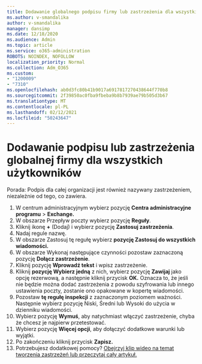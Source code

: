 ```yaml
---
title: Dodawanie globalnego podpisu firmy lub zastrzeżenia dla wszystkich użytkowników
ms.author: v-smandalika
author: v-smandalika
manager: dansimp
ms.date: 12/18/2020
ms.audience: Admin
ms.topic: article
ms.service: o365-administration
ROBOTS: NOINDEX, NOFOLLOW
localization_priority: Normal
ms.collection: Adm_O365
ms.custom:
- "1200009"
- "7310"
ms.openlocfilehash: ab0d3fc80b41b9017a6917817270438644f770b8
ms.sourcegitcommit: 2f39850ac0fba9fbeba9b8b7939ae79b505d3b67
ms.translationtype: MT
ms.contentlocale: pl-PL
ms.lasthandoff: 02/12/2021
ms.locfileid: "50243647"
---
```

# <a name="add-a-global-company-signature-or-disclaimer-for-all-users"></a>Dodawanie podpisu lub zastrzeżenia globalnej firmy dla wszystkich użytkowników

Porada: Podpis dla całej organizacji jest również nazywany zastrzeżeniem, niezależnie od tego, co zawiera.

1. W centrum administracyjnym wybierz pozycję **Centra administracyjne programu**  >  **Exchange.**
2. W obszarze Przepływ poczty wybierz pozycję **Reguły**.
3. Kliknij ikonę **+** (Dodaj) i wybierz pozycję **Zastosuj zastrzeżenia**.
4. Nadaj regule nazwę.
5. W obszarze Zastosuj tę regułę wybierz **pozycję Zastosuj do wszystkich wiadomości.**
6. W obszarze Wykonaj następujące czynności pozostaw zaznaczoną pozycję **Dołącz zastrzeżenie**.
7. Kliknij pozycję **Wprowadź tekst** i wpisz zastrzeżenie.
8. Kliknij **pozycję Wybierz jedną** z nich, wybierz pozycję **Zawijaj** jako opcję rezerwową, a następnie kliknij przycisk **OK.** Oznacza to, że jeśli nie będzie można dodać zastrzeżenia z powodu szyfrowania lub innego ustawienia poczty, zostanie ono opakowane w kopertę wiadomości.
9. Pozostaw **tę regułę inspekcji** z zaznaczonym poziomem ważności. Następnie wybierz pozycję Niski, Średni lub Wysoki do użycia w dzienniku wiadomości.
10. Wybierz pozycję **Wymuś**, aby natychmiast włączyć zastrzeżenie, chyba że chcesz je najpierw przetestować.
11. Wybierz pozycję **Więcej opcji**, aby dołączyć dodatkowe warunki lub wyjątki.
12. Po zakończeniu kliknij przycisk **Zapisz.**
13. Potrzebujesz dodatkowej pomocy? [Obejrzyj klip wideo na temat tworzenia zastrzeżeń lub przeczytaj cały artykuł.](https://support.office.com/article/2d75860f-c527-4352-a7f6-73eba54c0c72?wt.mc_id=Chat_GlobalSignature)